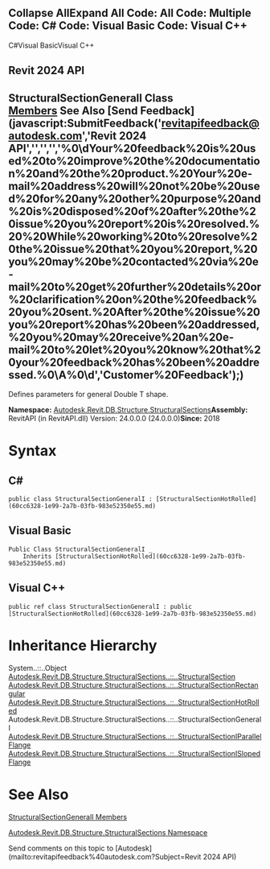 ﻿

Collapse AllExpand All Code: All Code: Multiple Code: C# Code: Visual Basic Code: Visual C++   
---  
  
C#Visual BasicVisual C++

Revit 2024 API  
---  
StructuralSectionGeneralI Class  
[Members](2f15e852-e746-b031-b4d9-d17c9771ef18.md) See Also [Send Feedback](javascript:SubmitFeedback\('revitapifeedback@autodesk.com','Revit 2024 API','','','','%0\\dYour%20feedback%20is%20used%20to%20improve%20the%20documentation%20and%20the%20product.%20Your%20e-mail%20address%20will%20not%20be%20used%20for%20any%20other%20purpose%20and%20is%20disposed%20of%20after%20the%20issue%20you%20report%20is%20resolved.%20%20While%20working%20to%20resolve%20the%20issue%20that%20you%20report,%20you%20may%20be%20contacted%20via%20e-mail%20to%20get%20further%20details%20or%20clarification%20on%20the%20feedback%20you%20sent.%20After%20the%20issue%20you%20report%20has%20been%20addressed,%20you%20may%20receive%20an%20e-mail%20to%20let%20you%20know%20that%20your%20feedback%20has%20been%20addressed.%0\\A%0\\d','Customer%20Feedback'\);)  
---  
  
Defines parameters for general Double T shape. 

**Namespace:** [Autodesk.Revit.DB.Structure.StructuralSections](09862f38-63f6-a5f8-e560-ae775901bc92.md)**Assembly:** RevitAPI (in RevitAPI.dll) Version: 24.0.0.0 (24.0.0.0)**Since:** 2018 

# Syntax

C#  
---  
      
    
    public class StructuralSectionGeneralI : [StructuralSectionHotRolled](60cc6328-1e99-2a7b-03fb-983e52350e55.md)  
  
Visual Basic  
---  
      
    
    Public Class StructuralSectionGeneralI _
    	Inherits [StructuralSectionHotRolled](60cc6328-1e99-2a7b-03fb-983e52350e55.md)  
  
Visual C++  
---  
      
    
    public ref class StructuralSectionGeneralI : public [StructuralSectionHotRolled](60cc6328-1e99-2a7b-03fb-983e52350e55.md)  
  
# Inheritance Hierarchy

System..::..Object [Autodesk.Revit.DB.Structure.StructuralSections..::..StructuralSection](65b59d7d-bd7b-c71b-7159-dfc506a912ee.md) [Autodesk.Revit.DB.Structure.StructuralSections..::..StructuralSectionRectangular](fc038108-6279-839c-285b-effe342b4491.md) [Autodesk.Revit.DB.Structure.StructuralSections..::..StructuralSectionHotRolled](60cc6328-1e99-2a7b-03fb-983e52350e55.md) Autodesk.Revit.DB.Structure.StructuralSections..::..StructuralSectionGeneralI [Autodesk.Revit.DB.Structure.StructuralSections..::..StructuralSectionIParallelFlange](25683f55-98e6-852b-a7f2-85d1a9c2fede.md) [Autodesk.Revit.DB.Structure.StructuralSections..::..StructuralSectionISlopedFlange](37262abc-7f1d-3cab-da96-6cf631c0217f.md)

# See Also

[StructuralSectionGeneralI Members](2f15e852-e746-b031-b4d9-d17c9771ef18.md)

[Autodesk.Revit.DB.Structure.StructuralSections Namespace](09862f38-63f6-a5f8-e560-ae775901bc92.md)

Send comments on this topic to [Autodesk](mailto:revitapifeedback%40autodesk.com?Subject=Revit 2024 API)